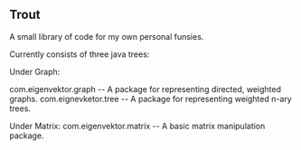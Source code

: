 Trout
-----

A small library of code for my own personal funsies.

Currently consists of three java trees:

Under Graph:

com.eigenvektor.graph -- A package for representing directed, weighted graphs.
com.eignevketor.tree -- A package for representing weighted n-ary trees.

Under Matrix:
com.eigenvektor.matrix -- A basic matrix manipulation package.
